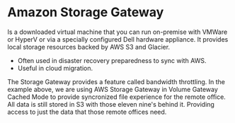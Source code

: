 # Amazon Storage Gateway

Is a downloaded virtual machine that you can run on-premise with VMWare or HyperV or via a specially configured Dell hardware appliance. It provides local storage resources backed by AWS S3 and Glacier.

- Often used in disaster recovery preparedness to sync with AWS.
- Useful in cloud migration.

The Storage Gateway provides a feature called bandwidth throttling. In the example above, we are using AWS Storage Gateway in  Volume Gateway Cached Mode to provide syncronized file experience for the remote office. All data is still stored in S3 with those eleven nine's behind it. Providing access to just the data that those remote offices need.
